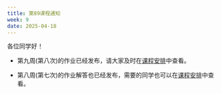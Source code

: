```yaml
---
title: 第89课程通知
week: 9
date: 2025-04-18
---
```


各位同学好！

- 第九周(第八次)的作业已经发布，请大家及时在[课程安排](../schedule)中查看。

- 第八周(第七次)的作业解答也已经发布，需要的同学也可以在[课程安排](../schedule)中查看。